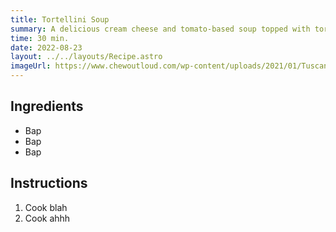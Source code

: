 ```yaml
---
title: Tortellini Soup
summary: A delicious cream cheese and tomato-based soup topped with tortellini and spinach.
time: 30 min.
date: 2022-08-23
layout: ../../layouts/Recipe.astro
imageUrl: https://www.chewoutloud.com/wp-content/uploads/2021/01/Tuscan-Tortellini-Overhead-Vertical-683x1024.jpg
---
```


## Ingredients

- Bap
- Bap
- Bap

## Instructions

1. Cook blah
2. Cook ahhh